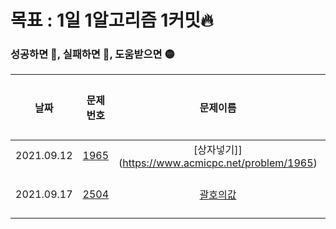 # 목표 : 1일 1알고리즘 1커밋🔥

### 성공하면 🔵, 실패하면 🔴, 도움받으면 🟡

|    날짜    |                   문제번호                   |                     문제이름                      | 난이도 | 성공여부 | 다시풀기 |  배운 지식   |
| :--------: | :------------------------------------------: | :-----------------------------------------------: | :----: | :------: | :------: | :----------: |
| 2021.09.12 | [1965](https://www.acmicpc.net/problem/1965) | [상자넣기]](https://www.acmicpc.net/problem/1965) |  🥈2   |    🔵    |    🟣    |      dp      |
| 2021.09.17 | [2504](https://www.acmicpc.net/problem/2504) | [괄호의값](https://www.acmicpc.net/problem/2504)  |  🥈2   |    🔴    |          | 괄호는 stack |
